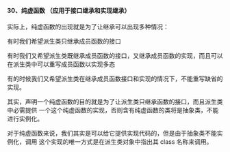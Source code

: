 #### 30、纯虚函数   （应用于接⼝继承和实现继承）

实际上，纯虚函数的出现就是为了让继承可以出现多种情况：

有时我们希望派⽣类只继承成员函数的接口

有时我们⼜希望派⽣类既继承成员函数的接口，⼜继承成员函数的实现，⽽且可以在派⽣类中可以重写成员函数以实现多态

有的时候我们又希望派生类在继承成员函数接口和实现的情况下，不能重写缺省的实现。


其实，声明⼀个纯虚函数的⽬的就是为了让派⽣类只继承函数的接口，⽽且派⽣类中必需提供 ⼀个这个纯虚函数的实现，否则含有纯虚函数的类将是抽象类，不能进⾏实例化。

对于纯虚函数来说，我们其实是可以给它提供实现代码的，但是由于抽象类不能实例化，调⽤ 这个实现的唯⼀⽅式是在派⽣类对象中指出其 class 名称来调⽤。